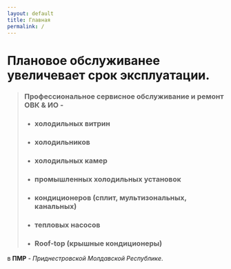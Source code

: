```yaml
---
layout: default
title: Главная
permalink: /
---
```

# Плановое обслуживанее увеличевает срок эксплуатации.

> ### Профессиональное сервисное обслуживание и ремонт ОВК & ИО -
> - ### холодильных витрин
> - ### холодильников
> - ### холодильных камер
> - ### промышленных холодильных установок
> - ### кондиционеров \(сплит, мультизональных, канальных)
> - ### тепловых насосов
> - ### Roof-top \(крышные кондиционеры)

  в **ПМР** - *Приднестровской Молдавской Республике*.

